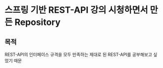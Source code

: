 <h1>스프링 기반 REST-API 강의 시청하면서 만든 Repository</h1>

<h2>목적</h2>
<p>REST-API의 인터페이스 규격을 모두 만족하는 제대로 된 REST-API를 공부해보고 싶었기 때문</p>
